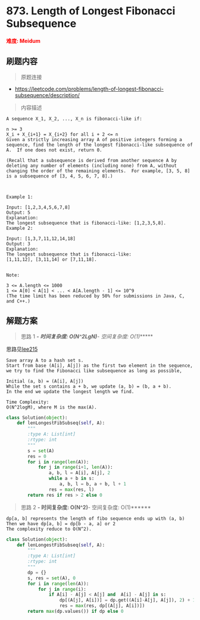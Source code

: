 # 873. Length of Longest Fibonacci Subsequence

**<font color=red>难度: Meidum</font>**

## 刷题内容

> 原题连接

* https://leetcode.com/problems/length-of-longest-fibonacci-subsequence/description/

> 内容描述

```
A sequence X_1, X_2, ..., X_n is fibonacci-like if:

n >= 3
X_i + X_{i+1} = X_{i+2} for all i + 2 <= n
Given a strictly increasing array A of positive integers forming a sequence, find the length of the longest fibonacci-like subsequence of A.  If one does not exist, return 0.

(Recall that a subsequence is derived from another sequence A by deleting any number of elements (including none) from A, without changing the order of the remaining elements.  For example, [3, 5, 8] is a subsequence of [3, 4, 5, 6, 7, 8].)

 

Example 1:

Input: [1,2,3,4,5,6,7,8]
Output: 5
Explanation:
The longest subsequence that is fibonacci-like: [1,2,3,5,8].
Example 2:

Input: [1,3,7,11,12,14,18]
Output: 3
Explanation:
The longest subsequence that is fibonacci-like:
[1,11,12], [3,11,14] or [7,11,18].
 

Note:

3 <= A.length <= 1000
1 <= A[0] < A[1] < ... < A[A.length - 1] <= 10^9
(The time limit has been reduced by 50% for submissions in Java, C, and C++.)
```

## 解题方案

> 思路 1
******- 时间复杂度: O(N^2*LgN)******- 空间复杂度: O(1)******

思路见[lee215](https://leetcode.com/problems/length-of-longest-fibonacci-subsequence/discuss/152343/C++JavaPython-Check-Pair)
```
Save array A to a hash set s.
Start from base (A[i], A[j]) as the first two element in the sequence,
we try to find the Fibonacci like subsequence as long as possible,

Initial (a, b) = (A[i], A[j])
While the set s contains a + b, we update (a, b) = (b, a + b).
In the end we update the longest length we find.

Time Complexity:
O(N^2logM), where M is the max(A).
```
```python
class Solution(object):
    def lenLongestFibSubseq(self, A):
        """
        :type A: List[int]
        :rtype: int
        """
        s = set(A)
        res = 0
        for i in range(len(A)):
            for j in range(i+1, len(A)):
                a, b, l = A[i], A[j], 2
                while a + b in s:
                    a, b, l = b, a + b, l + 1
                res = max(res, l)
        return res if res > 2 else 0
```



> 思路 2
******- 时间复杂度: O(N^2)******- 空间复杂度: O(1)******

```
dp[a, b] represents the length of fibo sequence ends up with (a, b)
Then we have dp[a, b] = dp[b - a, a] or 2
The complexity reduce to O(N^2).
```

```python
class Solution(object):
    def lenLongestFibSubseq(self, A):
        """
        :type A: List[int]
        :rtype: int
        """
        dp = {}
        s, res = set(A), 0
        for i in range(len(A)):
            for j in range(i):
                if A[i] - A[j] < A[j] and  A[i] - A[j] in s:
                    dp[(A[j], A[i])] = dp.get((A[i]-A[j], A[j]), 2) + 1
                    res = max(res, dp[(A[j], A[i])])
        return max(dp.values()) if dp else 0
```
